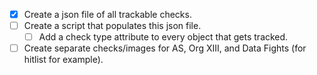 - [x] Create a json file of all trackable checks.
- [ ] Create a script that populates this json file.
	- [ ] Add a check type attribute to every object that gets tracked.
- [ ] Create separate checks/images for AS, Org XIII, and Data Fights (for hitlist for example).